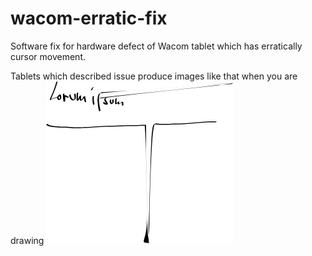 # wacom-erratic-fix
Software fix for hardware defect of Wacom tablet which has erratically cursor movement.

Tablets which described issue produce images like that when you are drawing
![](https://github.com/flappix/wacom-erratic-fix/raw/master/path945.png)


